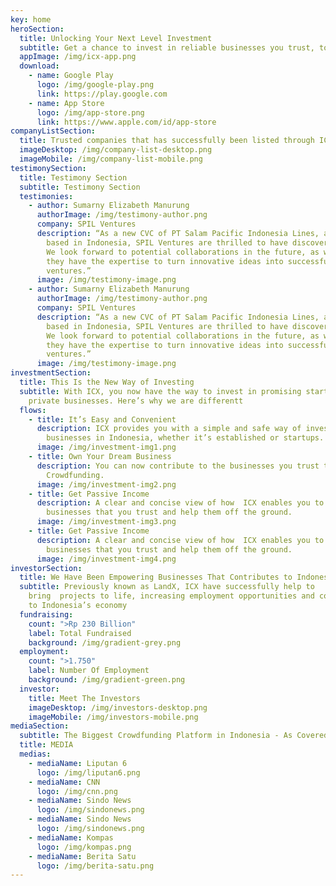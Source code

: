 ```yaml
---
key: home
heroSection:
  title: Unlocking Your Next Level Investment
  subtitle: Get a chance to invest in reliable businesses you trust, today
  appImage: /img/icx-app.png
  download:
    - name: Google Play
      logo: /img/google-play.png
      link: https://play.google.com
    - name: App Store
      logo: /img/app-store.png
      link: https://www.apple.com/id/app-store
companyListSection:
  title: Trusted companies that has successfully been listed through ICX
  imageDesktop: /img/company-list-desktop.png
  imageMobile: /img/company-list-mobile.png
testimonySection:
  title: Testimony Section
  subtitle: Testimony Section
  testimonies:
    - author: Sumarny Elizabeth Manurung
      authorImage: /img/testimony-author.png
      company: SPIL Ventures
      description: “As a new CVC of PT Salam Pacific Indonesia Lines, a shipping line
        based in Indonesia, SPIL Ventures are thrilled to have discovered ICX.
        We look forward to potential collaborations in the future, as we believe
        they have the expertise to turn innovative ideas into successful
        ventures.”
      image: /img/testimony-image.png
    - author: Sumarny Elizabeth Manurung
      authorImage: /img/testimony-author.png
      company: SPIL Ventures
      description: “As a new CVC of PT Salam Pacific Indonesia Lines, a shipping line
        based in Indonesia, SPIL Ventures are thrilled to have discovered ICX.
        We look forward to potential collaborations in the future, as we believe
        they have the expertise to turn innovative ideas into successful
        ventures.”
      image: /img/testimony-image.png
investmentSection:
  title: This Is the New Way of Investing
  subtitle: With ICX, you now have the way to invest in promising startups and
    private businesses. Here’s why we are differentt
  flows:
    - title: It’s Easy and Convenient
      description: ICX provides you with a simple and safe way of investing to various
        businesses in Indonesia, whether it’s established or startups.
      image: /img/investment-img1.png
    - title: Own Your Dream Business
      description: You can now contribute to the businesses you trust through Equity
        Crowdfunding.
      image: /img/investment-img2.png
    - title: Get Passive Income
      description: A clear and concise view of how  ICX enables you to contribute to
        businesses that you trust and help them off the ground.
      image: /img/investment-img3.png
    - title: Get Passive Income
      description: A clear and concise view of how  ICX enables you to contribute to
        businesses that you trust and help them off the ground.
      image: /img/investment-img4.png
investorSection:
  title: We Have Been Empowering Businesses That Contributes to Indonesia’s Economy
  subtitle: Previously known as LandX, ICX have successfully help to
    bring  projects to life, increasing employment opportunities and contributed
    to Indonesia’s economy
  fundraising:
    count: ">Rp 230 Billion"
    label: Total Fundraised
    background: /img/gradient-grey.png
  employment:
    count: ">1.750"
    label: Number Of Employment
    background: /img/gradient-green.png
  investor:
    title: Meet The Investors
    imageDesktop: /img/investors-desktop.png
    imageMobile: /img/investors-mobile.png
mediaSection:
  subtitle: The Biggest Crowdfunding Platform in Indonesia - As Covered By
  title: MEDIA
  medias:
    - mediaName: Liputan 6
      logo: /img/liputan6.png
    - mediaName: CNN
      logo: /img/cnn.png
    - mediaName: Sindo News
      logo: /img/sindonews.png
    - mediaName: Sindo News
      logo: /img/sindonews.png
    - mediaName: Kompas
      logo: /img/kompas.png
    - mediaName: Berita Satu
      logo: /img/berita-satu.png
---
```

